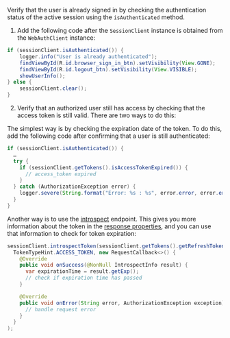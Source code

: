 Verify that the user is already signed in by checking the authentication status of the active session using the `isAuthenticated` method.

1. Add the following code after the `SessionClient` instance is obtained from the `WebAuthClient` instance:

```java
if (sessionClient.isAuthenticated()) {
    logger.info("User is already authenticated");
    findViewById(R.id.browser_sign_in_btn).setVisibility(View.GONE);
    findViewById(R.id.logout_btn).setVisibility(View.VISIBLE);
    showUserInfo();
} else {
    sessionClient.clear();
}
```

2. Verify that an authorized user still has access by checking that the access token is still valid. There are two ways to do this:

The simplest way is by checking the expiration date of the token. To do this, add the following code after confirming that a user is still authenticated:

```java
if (sessionClient.isAuthenticated()) {
  …
  try {
    if (sessionClient.getTokens().isAccessTokenExpired()) {
      // access_token expired
    }
  } catch (AuthorizationException error) {
    logger.severe(String.format("Error: %s : %s", error.error, error.errorDescription));
  }
}
```

Another way is to use the [introspect](/docs/reference/api/oidc/#introspect) endpoint. This gives you more information about the token in the [response properties](/docs/reference/api/oidc/#response-properties-3), and you can use that information to check for token expiration:

```java
sessionClient.introspectToken(sessionClient.getTokens().getRefreshToken(),
  TokenTypeHint.ACCESS_TOKEN, new RequestCallback<>() {
    @Override
    public void onSuccess(@NonNull IntrospectInfo result) {
      var expirationTime = result.getExp();
      // check if expiration time has passed
    }

    @Override
    public void onError(String error, AuthorizationException exception) {
      // handle request error
    }
  }
);
```
